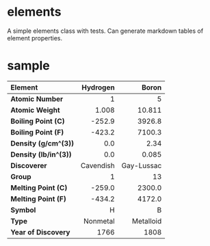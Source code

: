 # elements
A simple elements class with tests. Can generate markdown tables of element properties.

# sample
|Element|Hydrogen|Boron|
|:--|--:|--:|
|**Atomic Number**|1|5|
|**Atomic Weight**|1.008|10.811|
|**Boiling Point (C)**|-252.9|3926.8|
|**Boiling Point (F)**|-423.2|7100.3|
|**Density (g/cm^(3))**|0.0|2.34|
|**Density (lb/in^(3))**|0.0|0.085|
|**Discoverer**|Cavendish|Gay-Lussac|
|**Group**|1|13|
|**Melting Point (C)**|-259.0|2300.0|
|**Melting Point (F)**|-434.2|4172.0|
|**Symbol**|H|B|
|**Type**|Nonmetal|Metalloid|
|**Year of Discovery**|1766|1808|
